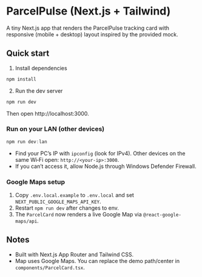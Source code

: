 # ParcelPulse (Next.js + Tailwind)

A tiny Next.js app that renders the ParcelPulse tracking card with responsive (mobile + desktop) layout inspired by the provided mock.

## Quick start

1. Install dependencies

```powershell
npm install
```

2. Run the dev server

```powershell
npm run dev
```

Then open http://localhost:3000.

### Run on your LAN (other devices)

```powershell
npm run dev:lan
```

- Find your PC’s IP with `ipconfig` (look for IPv4). Other devices on the same Wi‑Fi open: `http://<your-ip>:3000`.
- If you can’t access it, allow Node.js through Windows Defender Firewall.

### Google Maps setup

1. Copy `.env.local.example` to `.env.local` and set `NEXT_PUBLIC_GOOGLE_MAPS_API_KEY`.
2. Restart `npm run dev` after changes to env.
3. The `ParcelCard` now renders a live Google Map via `@react-google-maps/api`.

## Notes
- Built with Next.js App Router and Tailwind CSS.
- Map uses Google Maps. You can replace the demo path/center in `components/ParcelCard.tsx`.
